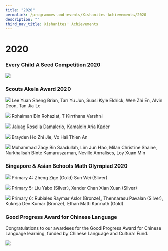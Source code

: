 ```yaml
---
title: "2020"
permalink: /programmes-and-events/Xishanites-Achievements/2020
description: ""
third_nav_title: Xishanites' Achievements
---
```

# **2020**

### Every Child A Seed Competition 2020

![](/images/every%20child%20comp.jpg)

### Scouts Akela Award 2020

![](/images/Akela%20Photo%201.jpeg)
Lee Yuan Sheng Brian, Tan Yu Jun, Suasi Kyle Eldrick, Wee Zhi En, Alvin Deon, Tan Jia Le

![](/images/Akela%20Photo%202.jpeg)
Rohaiman Bin Rohaziat, T Kirrthana Varshni

![](/images/Akela%20Photo%203.jpg)
Jaluag Rosella Damalerio, Kamaldin Aria Kader

![](/images/Akela%20Photo%204.jpeg)
Brayden Ho Zhi Jie, Vo Hai Thien An

![](/images/Akela%20Photo%205.jpeg)
Muhammad Zaqy Bin Saadullah, Lim Jun Hao, Milan Christine Shaine, Nurkhalisah Binte Kamaruszaman, Neville Annalises, Loy Xuan Min

### Singapore & Asian Schools Math Olympiad 2020

![](/images/P4%20Sasmo%20IMG_9424.jpg)
Primary 4: Zheng Zige (Gold) Sun Wei (Sliver)

![](/images/P5%20Sasmo%20IMG_9418.jpg)
Primary 5: Liu Yabo (Silver), Xander Chan Xian Xuan (Silver)

![](/images/P6%20Sasmo%20IMG_9315.jpg)
Primary 6: Rubiales Raymar Aslor (Bronze), Thennarasu Pavalan (Silver), Kukreja Dev Kumar (Bronze), Ethan Matti Kannath (Gold)

### Good Progress Award for Chinese Language

Congratulations to our awardees for the Good Progress Award for Chinese Language learning, funded by Chinese Language and Cultural Fund.

![](/images/Good%20Progress%20Award%20for%20Chinese%20Language%20learning.jpeg)
